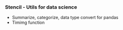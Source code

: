 ### Stencil - Utils for data science

- Summarize, categorize, data type convert for pandas
- Timimg function